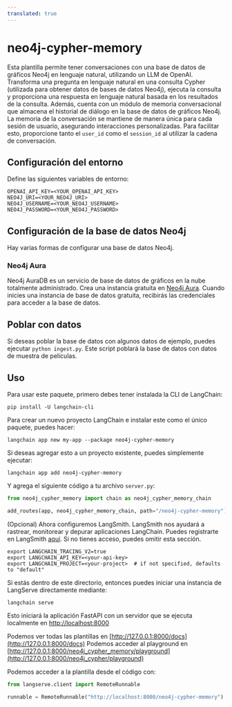 ```yaml
---
translated: true
---
```


# neo4j-cypher-memory

Esta plantilla permite tener conversaciones con una base de datos de gráficos Neo4j en lenguaje natural, utilizando un LLM de OpenAI.
Transforma una pregunta en lenguaje natural en una consulta Cypher (utilizada para obtener datos de bases de datos Neo4j), ejecuta la consulta y proporciona una respuesta en lenguaje natural basada en los resultados de la consulta.
Además, cuenta con un módulo de memoria conversacional que almacena el historial de diálogo en la base de datos de gráficos Neo4j.
La memoria de la conversación se mantiene de manera única para cada sesión de usuario, asegurando interacciones personalizadas.
Para facilitar esto, proporcione tanto el `user_id` como el `session_id` al utilizar la cadena de conversación.

## Configuración del entorno

Define las siguientes variables de entorno:

```shell
OPENAI_API_KEY=<YOUR_OPENAI_API_KEY>
NEO4J_URI=<YOUR_NEO4J_URI>
NEO4J_USERNAME=<YOUR_NEO4J_USERNAME>
NEO4J_PASSWORD=<YOUR_NEO4J_PASSWORD>
```

## Configuración de la base de datos Neo4j

Hay varias formas de configurar una base de datos Neo4j.

### Neo4j Aura

Neo4j AuraDB es un servicio de base de datos de gráficos en la nube totalmente administrado.
Crea una instancia gratuita en [Neo4j Aura](https://neo4j.com/cloud/platform/aura-graph-database?utm_source=langchain&utm_content=langserve).
Cuando inicies una instancia de base de datos gratuita, recibirás las credenciales para acceder a la base de datos.

## Poblar con datos

Si deseas poblar la base de datos con algunos datos de ejemplo, puedes ejecutar `python ingest.py`.
Este script poblará la base de datos con datos de muestra de películas.

## Uso

Para usar este paquete, primero debes tener instalada la CLI de LangChain:

```shell
pip install -U langchain-cli
```

Para crear un nuevo proyecto LangChain e instalar este como el único paquete, puedes hacer:

```shell
langchain app new my-app --package neo4j-cypher-memory
```

Si deseas agregar esto a un proyecto existente, puedes simplemente ejecutar:

```shell
langchain app add neo4j-cypher-memory
```

Y agrega el siguiente código a tu archivo `server.py`:

```python
from neo4j_cypher_memory import chain as neo4j_cypher_memory_chain

add_routes(app, neo4j_cypher_memory_chain, path="/neo4j-cypher-memory")
```

(Opcional) Ahora configuremos LangSmith.
LangSmith nos ayudará a rastrear, monitorear y depurar aplicaciones LangChain.
Puedes registrarte en LangSmith [aquí](https://smith.langchain.com/).
Si no tienes acceso, puedes omitir esta sección.

```shell
export LANGCHAIN_TRACING_V2=true
export LANGCHAIN_API_KEY=<your-api-key>
export LANGCHAIN_PROJECT=<your-project>  # if not specified, defaults to "default"
```

Si estás dentro de este directorio, entonces puedes iniciar una instancia de LangServe directamente mediante:

```shell
langchain serve
```

Esto iniciará la aplicación FastAPI con un servidor que se ejecuta localmente en
[http://localhost:8000](http://localhost:8000)

Podemos ver todas las plantillas en [http://127.0.0.1:8000/docs](http://127.0.0.1:8000/docs)
Podemos acceder al playground en [http://127.0.0.1:8000/neo4j_cypher_memory/playground](http://127.0.0.1:8000/neo4j_cypher/playground)

Podemos acceder a la plantilla desde el código con:

```python
from langserve.client import RemoteRunnable

runnable = RemoteRunnable("http://localhost:8000/neo4j-cypher-memory")
```
